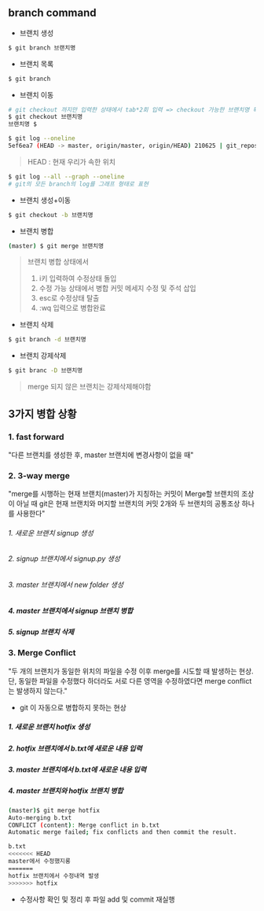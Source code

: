 ## branch command

- 브랜치 생성

```bash
$ git branch 브랜치명
```

- 브랜치 목록

```bash
$ git branch
```

- 브랜치 이동

```bash
# git checkout 까지만 입력한 상태에서 tab*2회 입력 => checkout 가능한 브랜치명 확인 가능
$ git checkout 브랜치명
브랜치명 $
```



```bash
$ git log --oneline
5ef6ea7 (HEAD -> master, origin/master, origin/HEAD) 210625 | git_repository modify
```

>  HEAD : 현재 우리가 속한 위치

```bash
$ git log --all --graph --oneline
# git의 모든 branch의 log를 그래프 형태로 표현
```

- 브랜치 생성+이동

```bash
$ git checkout -b 브랜치명
```

- 브랜치 병합

```bash 
(master) $ git merge 브랜치명
```

>  브랜치 병합 상태에서
>
> 1. i키 입력하여 수정상태 돌입
> 2. 수정 가능 상태에서 병합 커밋 메세지 수정 및 주석 삽입
> 3. esc로 수정상태 탈출
> 4. :wq 입력으로 병합완료

- 브랜치 삭제

```bash
$ git branch -d 브랜치명
```

- 브랜치 강제삭제

```bash
$ git branc -D 브랜치명
```

> merge 되지 않은 브랜치는 강제삭제해야함

## 3가지 병합 상황

### 1. fast forward

"다른 브랜치를 생성한 후, master 브랜치에 변경사항이 없을 때"

### 2. 3-way merge

"merge를 시행하는 현재 브랜치(master)가 지칭하는 커밋이 Merge할 브랜치의 조상이 아닐 때 git은 현재 브랜치와 머지할 브랜치의 커밋 2개와 두 브랜치의 공통조상 하나를 사용한다"

###### 1. 새로운 브랜치 signup 생성

###### 2. signup 브랜치에서 signup.py 생성

###### 3. master 브랜치에서 new folder 생성

##### 4. master 브랜치에서 signup 브랜치 병합

##### 5. signup 브랜치 삭제

### 3. Merge Conflict

"두 개의 브랜치가 동일한 위치의 파일을 수정 이후 merge를 시도할 때 발생하는 현상. 단, 동일한 파일을 수정했다 하더라도 서로 다른 영역을 수정하였다면 merge conflict는 발생하지 않는다."

- git 이 자동으로 병합하지 못하는 현상

##### 1. 새로운 브랜치 hotfix 생성

##### 2.  hotfix 브랜치에서 b.txt에 새로운 내용 입력

##### 3. master 브랜치에서 b.txt에 새로운 내용 입력

##### 4. master 브랜치와 hotfix 브랜치 병합

```bash
(master)$ git merge hotfix
Auto-merging b.txt
CONFLICT (content): Merge conflict in b.txt
Automatic merge failed; fix conflicts and then commit the result.

b.txt
<<<<<<< HEAD
master에서 수정했지롱
=======
hotfix 브랜치에서 수정내역 발생
>>>>>>> hotfix
```

- 수정사항 확인 및 정리 후 파일 add 및 commit 재실행





